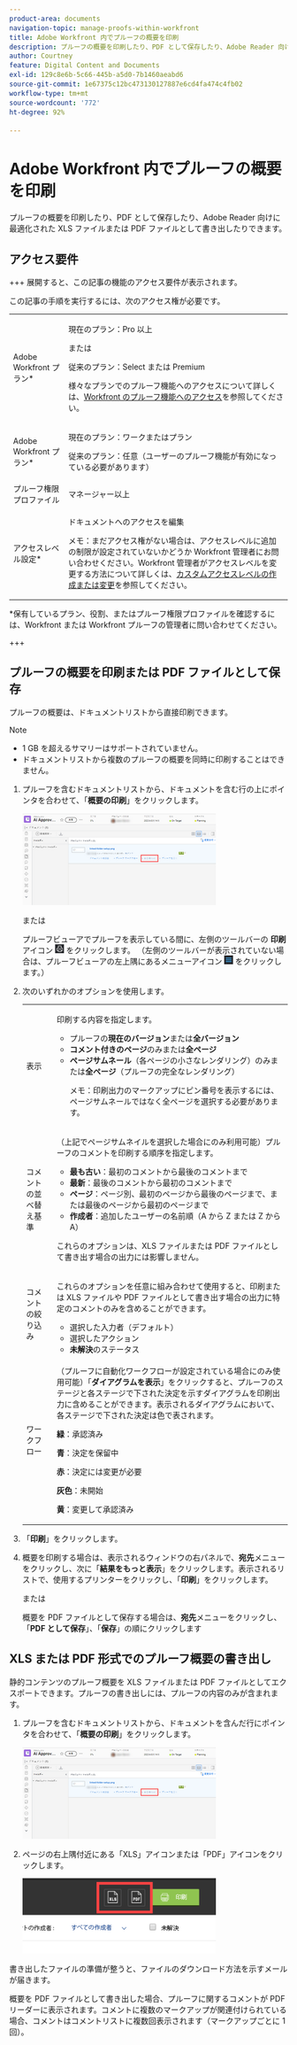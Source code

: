 ```yaml
---
product-area: documents
navigation-topic: manage-proofs-within-workfront
title: Adobe Workfront 内でプルーフの概要を印刷
description: プルーフの概要を印刷したり、PDF として保存したり、Adobe Reader 向けに最適化された XLS ファイルまたは PDF ファイルとして書き出したりできます。
author: Courtney
feature: Digital Content and Documents
exl-id: 129c8e6b-5c66-445b-a5d0-7b1460aeabd6
source-git-commit: 1e67375c12bc473130127887e6cd4fa474c4fb02
workflow-type: tm+mt
source-wordcount: '772'
ht-degree: 92%

---
```


# Adobe Workfront 内でプルーフの概要を印刷

プルーフの概要を印刷したり、PDF として保存したり、Adobe Reader 向けに最適化された XLS ファイルまたは PDF ファイルとして書き出したりできます。

## アクセス要件

+++ 展開すると、この記事の機能のアクセス要件が表示されます。

この記事の手順を実行するには、次のアクセス権が必要です。

<table style="table-layout:auto"> 
 <col> 
 <col> 
 <tbody> 
  <tr> 
   <td role="rowheader">Adobe Workfront プラン*</td> 
   <td> <p>現在のプラン：Pro 以上</p> <p>または</p> <p>従来のプラン：Select または Premium</p> <p>様々なプランでのプルーフ機能へのアクセスについて詳しくは、<a href="/help/quicksilver/administration-and-setup/manage-workfront/configure-proofing/access-to-proofing-functionality.md" class="MCXref xref">Workfront のプルーフ機能へのアクセス</a>を参照してください。</p> </td> 
  </tr> 
  <tr> 
   <td role="rowheader">Adobe Workfront プラン*</td> 
   <td> <p>現在のプラン：ワークまたはプラン</p> <p>従来のプラン：任意（ユーザーのプルーフ機能が有効になっている必要があります）</p> </td> 
  </tr> 
  <tr> 
   <td role="rowheader">プルーフ権限プロファイル </td> 
   <td>マネージャー以上</td> 
  </tr> 
  <tr> 
   <td role="rowheader">アクセスレベル設定*</td> 
   <td> <p>ドキュメントへのアクセスを編集</p> <p>メモ：まだアクセス権がない場合は、アクセスレベルに追加の制限が設定されていないかどうか Workfront 管理者にお問い合わせください。Workfront 管理者がアクセスレベルを変更する方法について詳しくは、<a href="../../../administration-and-setup/add-users/configure-and-grant-access/create-modify-access-levels.md" class="MCXref xref">カスタムアクセスレベルの作成または変更</a>を参照してください。</p> </td> 
  </tr> 
 </tbody> 
</table>

&#42;保有しているプラン、役割、またはプルーフ権限プロファイルを確認するには、Workfront または Workfront プルーフの管理者に問い合わせてください。

+++

## プルーフの概要を印刷または PDF ファイルとして保存

プルーフの概要は、ドキュメントリストから直接印刷できます。

>[!NOTE]
>
>* 1 GB を超えるサマリーはサポートされていません。
>* ドキュメントリストから複数のプルーフの概要を同時に印刷することはできません。

1. プルーフを含むドキュメントリストから、ドキュメントを含む行の上にポインタを合わせて、「**概要の印刷**」をクリックします。

   ![proof_printsummary.png](assets/proof-printsummary-350x166.png)

   または

   プルーフビューアでプルーフを表示している間に、左側のツールバーの **印刷** アイコン ![ 印刷アイコン ](assets/print-icon-in-pv.png) をクリックします。 （左側のツールバーが表示されていない場合は、プルーフビューアの左上隅にあるメニューアイコン ![ メニューアイコン ](assets/menu-icon-in-pv.png) をクリックします。）

1. 次のいずれかのオプションを使用します。

   <table style="table-layout:auto"> 
    <col> 
    <col> 
    <tbody> 
     <tr> 
      <td role="rowheader">表示</td> 
      <td> <p>印刷する内容を指定します。</p> 
       <ul> 
        <li>プルーフの<strong>現在のバージョン</strong>または<strong>全バージョン</strong></li> 
        <li><strong>コメント付きのページ</strong>のみまたは<strong>全ページ</strong></li> 
        <li><strong>ページサムネール</strong>（各ページの小さなレンダリング）のみまたは<strong>全ページ</strong>（プルーフの完全なレンダリング）<br></li> 
        <p>メモ：印刷出力のマークアップにピン番号を表示するには、ページサムネールではなく全ページを選択する必要があります。 </p> 
       </ul> </td> 
     </tr> 
     <tr> 
      <td role="rowheader">コメントの並べ替え基準</td> 
      <td> <p>（上記でページサムネイルを選択した場合にのみ利用可能）プルーフのコメントを印刷する順序を指定します。</p> 
       <ul> 
        <li><strong>最も古い</strong>：最初のコメントから最後のコメントまで</li> 
        <li><strong>最新</strong>：最後のコメントから最初のコメントまで</li> 
        <li><strong>ページ</strong>：ページ別、最初のページから最後のページまで、または最後のページから最初のページまで</li> 
        <li><strong>作成者</strong>：追加したユーザーの名前順（A から Z または Z から A）</li> 
       </ul> <p>これらのオプションは、XLS ファイルまたは PDF ファイルとして書き出す場合の出力には影響しません。</p> </td> 
     </tr> 
     <tr> 
      <td role="rowheader">コメントの絞り込み</td> 
      <td> <p>これらのオプションを任意に組み合わせて使用すると、印刷または XLS ファイルや PDF ファイルとして書き出す場合の出力に特定のコメントのみを含めることができます。</p> 
       <ul> 
        <li>選択した入力者（デフォルト）</li> 
        <li>選択したアクション</li> 
        <li><strong>未解決</strong>のステータス</li> 
       </ul> </td> 
     </tr> 
     <tr> 
      <td role="rowheader">ワークフロー</td> 
      <td> <p>（プルーフに自動化ワークフローが設定されている場合にのみ使用可能）「<strong>ダイアグラムを表示</strong>」をクリックすると、プルーフのステージと各ステージで下された決定を示すダイアグラムを印刷出力に含めることができます。表示されるダイアグラムにおいて、各ステージで下された決定は色で表されます。</p> <p><strong>緑</strong>：承認済み</p> <p><strong>青</strong>：決定を保留中</p> <p><strong>赤</strong>：決定には変更が必要</p> <p><strong>灰色</strong>：未開始</p> <p><strong>黄</strong>：変更して承認済み</p> </td> 
     </tr> 
    </tbody> 
   </table>

1. 「**印刷**」をクリックします。
1. 概要を印刷する場合は、表示されるウィンドウの右パネルで、**宛先**&#x200B;メニューをクリックし、次に「**結果をもっと表示**」をクリックします。表示されるリストで、使用するプリンターをクリックし、「**印刷**」をクリックします。

   または

   概要を PDF ファイルとして保存する場合は、**宛先**&#x200B;メニューをクリックし、「**PDF として保存**」、「**保存**」の順にクリックします

## XLS または PDF 形式でのプルーフ概要の書き出し

静的コンテンツのプルーフ概要を XLS ファイルまたは PDF ファイルとしてエクスポートできます。プルーフの書き出しには、プルーフの内容のみが含まれます。

1. プルーフを含むドキュメントリストから、ドキュメントを含んだ行にポインタを合わせて、「**概要の印刷**」をクリックします。

   ![proof_printsummary.png](assets/proof-printsummary-350x166.png)

1. ページの右上隅付近にある「XLS」アイコンまたは「PDF」アイコンをクリックします。

   ![XLS PDF アイコン ](assets/xls-pdf-icons-350x136.png)

書き出したファイルの準備が整うと、ファイルのダウンロード方法を示すメールが届きます。

概要を PDF ファイルとして書き出した場合、プルーフに関するコメントが PDF リーダーに表示されます。コメントに複数のマークアップが関連付けられている場合、コメントはコメントリストに複数回表示されます（マークアップごとに 1 回）。
